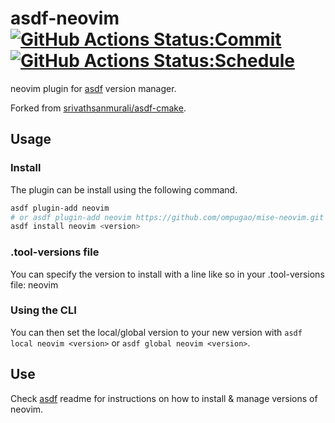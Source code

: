 # asdf-neovim [![GitHub Actions Status:Commit](https://github.com/ompugao/mise-neovim/workflows/Commit%20workflow/badge.svg)](https://github.com/ompugao/mise-neovim/actions?query=workflow%3A%22Commit+workflow%22) [![GitHub Actions Status:Schedule](https://github.com/ompugao/mise-neovim/workflows/Schedule%20workflow/badge.svg)](https://github.com/ompugao/mise-neovim/actions?query=workflow%3A%22Schedule+workflow%22)

neovim plugin for [asdf](https://github.com/asdf-vm/asdf) version manager.

Forked from [srivathsanmurali/asdf-cmake](https://github.com/srivathsanmurali/asdf-cmake).

## Usage

### Install

The plugin can be install using the following command.

```sh
asdf plugin-add neovim
# or asdf plugin-add neovim https://github.com/ompugao/mise-neovim.git
asdf install neovim <version>
```
### .tool-versions file

You can specify the version to install with a line like so in your .tool-versions file:
neovim <version>

### Using the CLI

You can then set the local/global version to your new version with `asdf local neovim <version>` or `asdf global neovim <version>`.

## Use

Check [asdf](https://github.com/asdf-vm/asdf) readme for instructions on how to install & manage versions of neovim.
